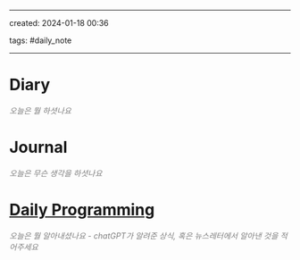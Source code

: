 
---

created: 2024-01-18 00:36  

tags: #daily_note 

---
# Diary 
<font color="#7f7f7f">*오늘은 뭘 하셧나요*</font>

# Journal
<font color="#7f7f7f">*오늘은 무슨 생각을 하셧나요*</font>

# [Daily Programming](https://chat.openai.com/c/b5ec57ca-f2fd-4969-8412-031c4339a2f7)
<font color="#7f7f7f">*오늘은 뭘 알아내셨나요 - chatGPT가 알려준 상식, 혹은 뉴스레터에서 알아낸 것을 적어주세요*</font>
